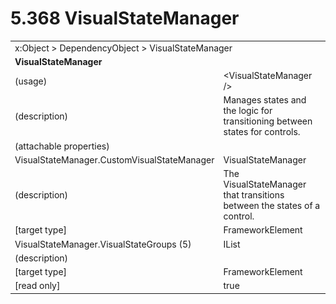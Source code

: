 <html dir="LTR" xmlns:mshelp="http://msdn.microsoft.com/mshelp" xmlns:ddue="http://ddue.schemas.microsoft.com/authoring/2003/5" xmlns:xlink="http://www.w3.org/1999/xlink" xmlns:tool="http://www.microsoft.com/tooltip">

<body>
 <input type="hidden" id="userDataCache" class="userDataStyle">
 <input type="hidden" id="hiddenScrollOffset">
 <img id="dropDownImage" style="display:none; height:0; width:0;" src="../local/drpdown.gif">
 <img id="dropDownHoverImage" style="display:none; height:0; width:0;" src="../local/drpdown_orange.gif">
 <img id="collapseImage" style="display:none; height:0; width:0;" src="../local/collapse.gif">
 <img id="expandImage" style="display:none; height:0; width:0;" src="../local/exp.gif">
 <img id="collapseAllImage" style="display:none; height:0; width:0;" src="../local/collall.gif">
 <img id="expandAllImage" style="display:none; height:0; width:0;" src="../local/expall.gif">
 <img id="copyImage" style="display:none; height:0; width:0;" src="../local/copycode.gif">
 <img id="copyHoverImage" style="display:none; height:0; width:0;" src="../local/copycodeHighlight.gif">
 <div id="header"><h1 class="heading">5.368 VisualStateManager</h1></div>

 <div id="mainSection">
 <div id="mainBody">
 <div id="allHistory" class="saveHistory" onsave="saveAll()" onload="loadAll()"></div>
 <p xmlns:wsd="http://wsdev.schemas.microsoft.com/authoring/2008/2" xmlns:msxsl="urn:schemas-microsoft-com:xslt" xmlns:script="urn:script" xmlns:build="urn:build">
 </p>
 <div id="sectionSection0" class="section" name="collapseableSection">
 <content xmlns="http://ddue.schemas.microsoft.com/authoring/2003/5" xmlns:wsd="http://wsdev.schemas.microsoft.com/authoring/2008/2" xmlns:msxsl="urn:schemas-microsoft-com:xslt" xmlns:script="urn:script" xmlns:build="urn:build">
 </content>
 </div>
 <div id="sectionSection1" class="section" name="collapseableSection">
 <content xmlns="http://ddue.schemas.microsoft.com/authoring/2003/5" xmlns:wsd="http://wsdev.schemas.microsoft.com/authoring/2008/2" xmlns:msxsl="urn:schemas-microsoft-com:xslt" xmlns:script="urn:script" xmlns:build="urn:build">
 <table class="ProtocolAuthoredTable" xmlns="">
 <tr><td colspan="2">
<mshelp:link keywords="55aacd72-e114-4aa1-b774-3f7ded5e1f7d" tabindex="0">x:Object</mshelp:link> &gt; <mshelp:link keywords="c4d521a5-4c74-448c-997c-0e9e9c99e9b7" tabindex="0">DependencyObject</mshelp:link> &gt; <mshelp:link keywords="11c07b06-d2a7-463e-91db-99b1d73d23ab" tabindex="0">VisualStateManager</mshelp:link> </td>
 </tr>
 <tr><td colspan="2">
 <b>VisualStateManager</b> </td>
 </tr>
 <tr><td><div class="indent0">(usage)</div></td>
 <td>&lt;VisualStateManager /&gt;</td>
 </tr>
 <tr><td><div class="indent0">(description)</div></td>
 <td>Manages states and the logic for transitioning between states for controls.</td>
 </tr>
 <tr><td><div class="indent0">(attachable properties)</div></td>
 <td></td>
 </tr>
 <tr><td><div class="indent2">VisualStateManager.CustomVisualStateManager</div></td>
 <td><mshelp:link keywords="11c07b06-d2a7-463e-91db-99b1d73d23ab" tabindex="0">VisualStateManager</mshelp:link></td>
 </tr>
 <tr><td><div class="indent4">(description)</div></td>
 <td>The VisualStateManager that transitions between the states of a control.</td>
 </tr>
 <tr><td><div class="indent4">[target type]</div></td>
 <td><mshelp:link keywords="77d2aa00-6f1c-4b4b-9b97-7292afdb6ba3" tabindex="0">FrameworkElement</mshelp:link></td>
 </tr>
 <tr><td><div class="indent2">VisualStateManager.VisualStateGroups (5)</div></td>
 <td><mshelp:link keywords="cc80c1f7-117b-4831-9ffb-ae823aac2a7d" tabindex="0">IList</mshelp:link></td>
 </tr>
 <tr><td><div class="indent4">(description)</div></td>
 <td></td>
 </tr>
 <tr><td><div class="indent4">[target type]</div></td>
 <td><mshelp:link keywords="77d2aa00-6f1c-4b4b-9b97-7292afdb6ba3" tabindex="0">FrameworkElement</mshelp:link></td>
 </tr>
 <tr><td><div class="indent4">[read only]</div></td>
 <td>true</td>
 </tr>
</table>
 </content>
 </div>
 <!--[if gte IE 5]>
 <tool:tip element="languageFilterToolTip" avoidmouse="false"/>
 <![endif]-->
 </div>
 <a name="feedback"></a><span></span>
 </div>
</body></html>
